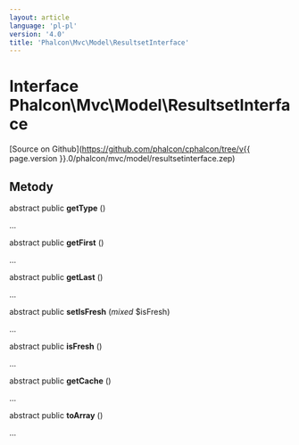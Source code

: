 ```yaml
---
layout: article
language: 'pl-pl'
version: '4.0'
title: 'Phalcon\Mvc\Model\ResultsetInterface'
---
```

# Interface **Phalcon\Mvc\Model\ResultsetInterface**

[Source on Github](https://github.com/phalcon/cphalcon/tree/v{{ page.version }}.0/phalcon/mvc/model/resultsetinterface.zep)

## Metody

abstract public **getType** ()

...

abstract public **getFirst** ()

...

abstract public **getLast** ()

...

abstract public **setIsFresh** (*mixed* $isFresh)

...

abstract public **isFresh** ()

...

abstract public **getCache** ()

...

abstract public **toArray** ()

...